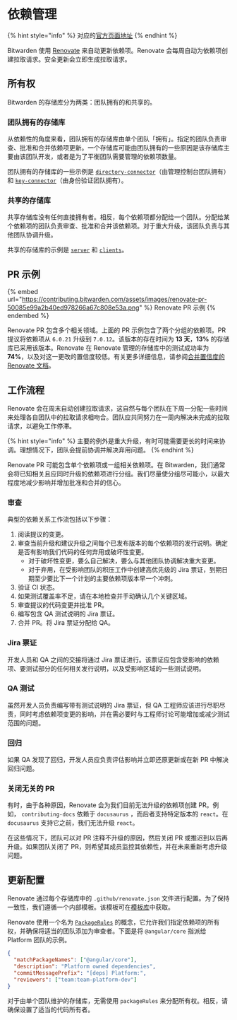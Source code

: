 # 依赖管理

{% hint style="info" %}
对应的[官方页面地址](https://contributing.bitwarden.com/contributing/dependencies/)
{% endhint %}

Bitwarden 使用 [Renovate](https://www.mend.io/renovate/) 来自动更新依赖项。Renovate 会每周自动为依赖项创建拉取请求。安全更新会立即生成拉取请求。

## 所有权​ <a href="#ownership" id="ownership"></a>

Bitwarden 的存储库分为两类：团队拥有的和共享的。

### 团队拥有的存储库​ <a href="#team-owned-repositories" id="team-owned-repositories"></a>

从依赖性的角度来看，团队拥有的存储库由单个团队「拥有」。指定的团队负责审查、批准和合并依赖项更新。一个存储库可能由团队拥有的一些原因是该存储库主要由该团队开发，或者是为了平衡团队需要管理的依赖项数量。

团队拥有的存储库的一些示例是 [`directory-connector`](https://github.com/bitwarden/directory-connector)（由管理控制台团队拥有）和 [`key-connector`](https://github.com/bitwarden/key-connector/)（由身份验证团队拥有）。

### 共享的存储库​ <a href="#shared-repositories" id="shared-repositories"></a>

共享存储库没有任何直接拥有者。相反，每个依赖项都分配给一个团队。分配给某个依赖项的团队负责审查、批准和合并该依赖项。对于重大升级，该团队负责与其他团队协调升级。

共享的存储库的示例是 [`server`](https://github.com/bitwarden/server/) 和 [`clients`](https://github.com/bitwarden/clients/)。

## PR 示例​ <a href="#example-pr" id="example-pr"></a>

{% embed url="https://contributing.bitwarden.com/assets/images/renovate-pr-50085e99a2b40ed978266a67c808e53a.png" %}
Renovate PR 示例
{% endembed %}

Renovate PR 包含多个相关领域。上面的 PR 示例包含了两个分组的依赖项。PR 提议将依赖项从 `6.0.21` 升级到 `7.0.12`。该版本的存在时间为 **13 天**，**13%** 的存储库已采用该版本。Renovate 在 Renovate 管理的存储库中的测试成功率为 **74%**，以及对这一更改的置信度较低。有关更多详细信息，请参阅[合并置信度的 Renovate 文档](https://docs.renovatebot.com/merge-confidence/)。

## 工作流程 <a href="#workflow" id="workflow"></a>

Renovate 会在周末自动创建拉取请求，这自然与每个团队在下周一分配一些时间来处理各自团队中的拉取请求相吻合。团队应共同努力在一周内解决未完成的拉取请求，以避免工作停滞。

{% hint style="info" %}
主要的例外是重大升级，有时可能需要更长的时间来协调。理想情况下，团队会提前协调并解决弃用问题。
{% endhint %}

Renovate PR 可能包含单个依赖项或一组相关依赖项。在 Bitwarden，我们通常会将已知相关且应同时升级的依赖项进行分组。我们尽量使分组尽可能小，以最大程度地减少影响并增加批准和合并的信心。

### 审查 <a href="#review" id="review"></a>

典型的依赖关系工作流包括以下步骤：

1. 阅读提议的变更。
2. 审查当前升级和建议升级之间每个已发布版本的每个依赖项的发行说明。确定是否有影响我们代码的任何弃用或破坏性变更。
   * 对于破坏性变更，要么自己解决，要么与其他团队协调解决重大变更。
   * 对于弃用，在受影响团队的积压工作中创建高优先级的 Jira 票证，到期日期至少要比下一个计划的主要依赖项版本早一个冲刺。
3. 验证 CI 状态。
4. 如果测试覆盖率不足，请在本地检查并手动确认几个关键区域。
5. 审查提议的代码变更并批准 PR。
6. 编写包含 QA 测试说明的 Jira 票证。
7. 合并 PR。将 Jira 票证分配给 QA。

### Jira 票证 <a href="#jira-ticket" id="jira-ticket"></a>

开发人员和 QA 之间的交接将通过 Jira 票证进行。该票证应包含受影响的依赖项、要测试部分的任何相关发行说明，以及受影响区域的一些测试说明。

### QA 测试​ <a href="#qa-testing" id="qa-testing"></a>

虽然开发人员负责编写带有测试说明的 Jira 票证，但 QA 工程师应该进行尽职尽责，同时考虑依赖项变更的影响，并在需必要时与工程师讨论可能增加或减少测试范围的问题。

### 回归 <a href="#reverting" id="reverting"></a>

如果 QA 发现了回归，开发人员应负责评估影响并立即还原更新或在新 PR 中解决回归问题。

### 关闭无关的 PR <a href="#closing-irrelevant-prs" id="closing-irrelevant-prs"></a>

有时，由于各种原因，Renovate 会为我们目前无法升级的依赖项创建 PR。例如， `contributing-docs` 依赖于 `docusaurus` ，而后者支持特定版本的 `react`。在 `docusaurus` 支持它之前，我们无法升级 `react`。

在这些情况下，团队可以对 PR 注释不升级的原因，然后关闭 PR 或推迟到以后再升级。如果团队关闭了 PR，则希望其成员监控其依赖性，并在未来重新考虑升级问题。

## 更新配置 <a href="#renovate-configuration" id="renovate-configuration"></a>

Renovate 通过每个存储库中的 `.github/renovate.json` 文件进行配置。为了保持一致性，我们遵循一个内部模板。该模板可在[模板库](https://github.com/bitwarden/template/blob/main/.github/renovate.json)中获取。

Renovate 使用一个名为 [`PackageRules`](https://docs.renovatebot.com/configuration-options/#packagerules) 的概念，它允许我们指定依赖项的所有权，并确保将适当的团队添加为审查者。下面是将 `@angular/core` 指派给 Platform 团队的示例。

```json
{
  "matchPackageNames": ["@angular/core"],
  "description": "Platform owned dependencies",
  "commitMessagePrefix": "[deps] Platform:",
  "reviewers": ["team:team-platform-dev"]
}
```

对于由单个团队维护的存储库，无需使用 `packageRules` 来分配所有权。相反，请确保设置了适当的代码所有者。
